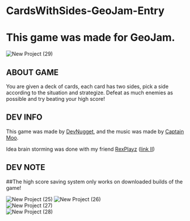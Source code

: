 # CardsWithSides-GeoJam-Entry
# This game was made for GeoJam.     
![New Project (29)](https://user-images.githubusercontent.com/84568105/175940733-9c864270-09c7-4975-9022-1ca4c8f8eb17.png)   
## ABOUT GAME     
You are given a deck of cards, each card has two sides, pick a side according to the situation and strategize. Defeat as much enemies as possible and try beating your high score!     
        
## DEV INFO    
This game was made by [DevNugget](https://youtube.com/devnugget), and the music was made by [Captain Moo](https://www.youtube.com/c/TheCaptainMoo/videos).      
      
Idea brain storming was done with my friend [RexPlayz](https://www.youtube.com/c/RexPlayz) ([link II](https://www.youtube.com/channel/UC1xvaholyjseL4ClAYOdSAw))       
     
## DEV NOTE     
##The high score saving system only works on downloaded builds of the game!     
      
![New Project (25)](https://user-images.githubusercontent.com/84568105/175939555-c3fb5a7a-65b9-477c-b796-bc63b6281d7d.png)
![New Project (26)](https://user-images.githubusercontent.com/84568105/175939582-dece75be-5794-4713-912f-473a0c34afb6.png)     
![New Project (27)](https://user-images.githubusercontent.com/84568105/175939642-9889bff1-4bdd-41d9-96f1-dcc65fbb0708.png)     
![New Project (28)](https://user-images.githubusercontent.com/84568105/175939657-77c7a4e9-9c49-45a6-a36d-2595f5f22ba6.png)       
